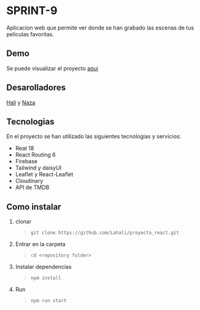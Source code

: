 # SPRINT-9

Aplicacion web que permite ver donde se han grabado las escenas de tus peliculas favoritas.

## Demo

Se puede visualizar el proyecto [aqui](https://lahali.github.io/proyecto_react)

## Desarolladores

[Hali](https://github.com/lahali/) y [Naza](https://github.com/bazza6/)

## Tecnologias

En el proyecto se han utilizado las siguientes tecnologias y servicios:
- Reat 18
- React Routing 6
- Firebase
- Tailwind y daisyUI
- Leaflet y React-Leaflet
- Cloudinary
- API de TMDB

## Como instalar
1. clonar 
    > `git clone https://github.com/Lahali/proyecto_react.git`
2. Entrar en la carpeta
    > `cd <repository folder>`
3. Instalar dependencias 
    >`npm install`    
4. Run
    >`npm run start`
